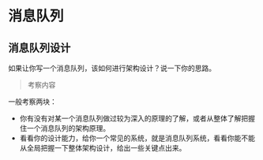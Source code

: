# 消息队列

## 消息队列设计

如果让你写一个消息队列，该如何进行架构设计？说一下你的思路。

> 考察内容

一般考察两块：

- 你有没有对某一个消息队列做过较为深入的原理的了解，或者从整体了解把握住一个消息队列的架构原理。
- 看看你的设计能力，给你一个常见的系统，就是消息队列系统，看看你能不能从全局把握一下整体架构设计，给出一些关键点出来。

